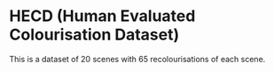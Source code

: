 # HECD (Human Evaluated Colourisation Dataset)

This is a dataset of 20 scenes with 65 recolourisations of each scene.

